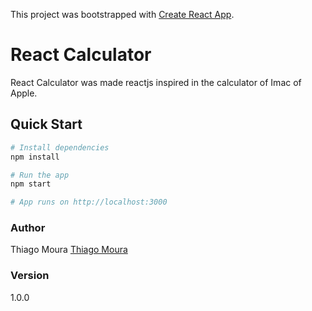 This project was bootstrapped with [Create React App](https://github.com/facebook/create-react-app).

# React Calculator

React Calculator was made reactjs inspired in the calculator of Imac of Apple.  

## Quick Start

```bash
# Install dependencies
npm install

# Run the app
npm start

# App runs on http://localhost:3000
```

### Author

Thiago Moura
[Thiago Moura](http://www.thiagotec.com)

### Version

1.0.0
